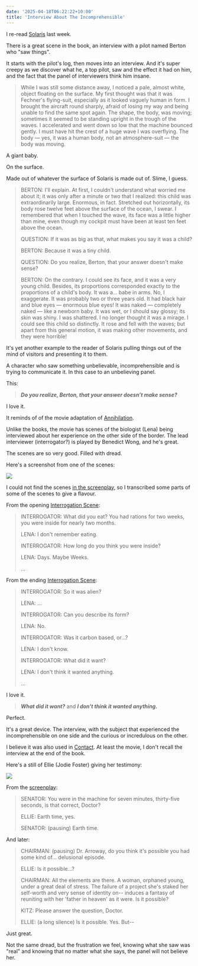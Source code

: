```yaml
---
date: '2025-04-18T06:22:22+10:00'
title: 'Interview About The Incomprehensible'
---
```


I re-read [Solaris](https://www.goodreads.com/book/show/95558.Solaris) last week.

There is a great scene in the book, an interview with a pilot named Berton who "saw things".

It starts with the pilot's log, then moves into an interview. And it's super creepy as we discover what he, a top pilot, saw and the effect it had on him, and the fact that the panel of interviewers think him insane.

> While I was still some distance away, I noticed a pale, almost white, object floating on the surface. My first thought was that it was Fechner's flying-suit, especially as it looked vaguely human in form. I brought the aircraft round sharply, afraid of losing my way and being unable to find the same spot again. The shape, the body, was moving; sometimes it seemed to be standing upright in the trough of the waves. I accelerated and went down so low that the machine bounced gently. I must have hit the crest of a huge wave I was overflying. The body — yes, it was a human body, not an atmosphere-suit — the body was moving.

A giant baby.

On the surface.

Made out of whatever the surface of Solaris is made out of. Slime, I guess.

> BERTON: I'll explain. At first, I couldn't understand what worried me about it; it was only after a minute or two that I realized: this child was extraordinarily large. Enormous, in fact. Stretched out horizontally, its body rose twelve feet above the surface of the ocean, I swear. I remembered that when I touched the wave, its face was a little higher than mine, even though my cockpit must have been at least ten feet above the ocean.
>
> QUESTION: If it was as big as that, what makes you say it was a child?
>
> BERTON: Because it was a tiny child.
>
> QUESTION: Do you realize, Berton, that your answer doesn't make sense?
>
> BERTON: On the contrary. I could see its face, and it was a very young child. Besides, its proportions corresponded exactly to the proportions of a child's body. It was a... babe in arms. No, I exaggerate. It was probably two or three years old. It had black hair and blue eyes — enormous blue eyes! It was naked — completely naked — like a newborn baby. It was wet, or I should say glossy; its skin was shiny. I was shattered. I no longer thought it was a mirage. I could see this child so distinctly. It rose and fell with the waves; but apart from this general motion, it was making other movements, and they were horrible!

It's yet another example to the reader of Solaris pulling things out of the mind of visitors and presenting it to them.

A character who saw something unbelievable, incomprehensible and is trying to communicate it. In this case to an unbelieving panel.

This:

> **_Do you realize, Berton, that your answer doesn’t make sense?_**

I love it.

It reminds of of the movie adaptation of [Annihilation](https://www.goodreads.com/book/show/17934530-annihilation).

Unlike the books, the movie has scenes of the biologist (Lena) being interviewed about her experience on the other side of the border. The lead interviewer (interrogator?) is played by Benedict Wong, and he's great.

The scenes are so very good. Filled with dread.

Here's a screenshot from one of the scenes:

![](/blog/pics/Annihilation-Interview.jpg)

I could not find the scenes [in the screenplay](https://thescriptsavant.com/movies/Annihilation.pdf), so I transcribed some parts of some of the scenes to give a flavour.

From the opening [Interrogation Scene](https://www.youtube.com/watch?v=85-3fxmScJI):

> INTERROGATOR: What did you eat? You had rations for two weeks, you were inside for nearly two months.
>
> LENA: I don't remember eating.
>
> INTERROGATOR: How long do you think you were inside?
>
> LENA: Days. Maybe Weeks.
>
> ...

From the ending [Interrogation Scene](https://www.youtube.com/watch?v=bHAkojYTAZ8):

> INTERROGATOR: So it was alien?
>
> LENA: ...
>
> INTERROGATOR: Can you describe its form?
>
> LENA: No.
>
> INTERROGATOR: Was it carbon based, or...?
>
> LENA: I don't know.
>
> INTERROGATOR: What did it want?
>
> LENA: I don't think it wanted anything.
>
> ...

I love it.

> **_What did it want?_** and **_I don't think it wanted anything._**

Perfect.

It's a great device. The interview, with the subject that experienced the incomprehensible on one side and the curious or incredulous on the other.

I believe it was also used in [Contact](https://www.goodreads.com/book/show/53000876-contact). At least the movie, I don't recall the interview at the end of the book.

Here's a still of Ellie (Jodie Foster) giving her testimony:

![](/blog/pics/Contact-Interview.png)

From the [screenplay](https://assets.scriptslug.com/live/pdf/scripts/contact-1997.pdf):

> SENATOR: You were in the machine for seven minutes, thirty-five seconds, is that correct, Doctor?
>
> ELLIE: Earth time, yes.
>
> SENATOR: (pausing) Earth time.
>

And later:

> CHAIRMAN: (pausing) Dr. Arroway, do you think it's possible you had some kind of... delusional episode.
>
> ELLIE: Is it possible...?
>
> CHAIRMAN: All the elements are there. A woman, orphaned young, under a great deal of stress. The failure of a project she's staked her self-worth and very sense of identity on-- induces a fantasy of reuniting with her 'father in heaven' as it were. Is it possible?
>
> KITZ: Please answer the question, Doctor.
>
> ELLIE: (a long silence) Is it possible. Yes. But--

Just great.

Not the same dread, but the frustration we feel, knowing what she saw was "real" and knowing that no matter what she says, the panel will not believe her.

